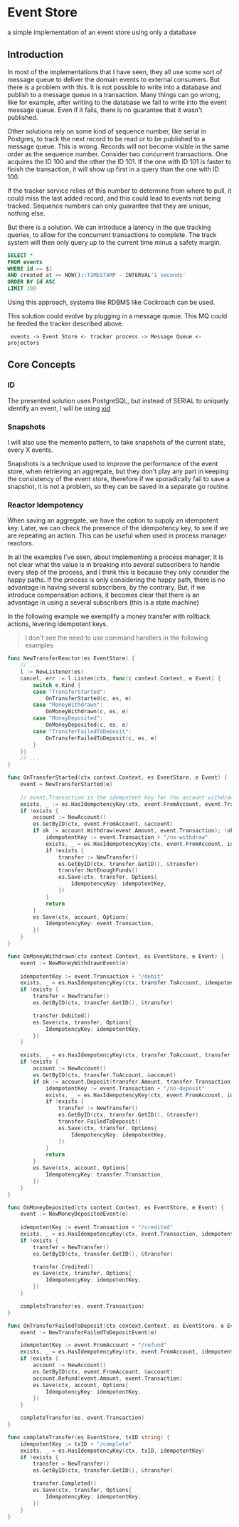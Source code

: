 # Event Store
a simple implementation of an event store using only a database

## Introduction

In most of the implementations that I have seen, they all use some sort of message queue to deliver the domain events to external consumers. But there is a problem with this. It is not possible to write into a database and publish to a message queue in a transaction. Many things can go wrong, like for example, after writing to the database we fail to write into the event message queue. Even if it fails, there is no guarantee that it wasn't published.

Other solutions rely on some kind of sequence number, like serial in Postgres, to track the next record to be read or to be published to a message queue.
This is wrong. Records will not become visible in the same order as the sequence number. 
Consider two concurrent transactions. One acquires the ID 100 and the other the ID 101. If the one with ID 101 is faster to finish the transaction, it will show up first in a query than the one with ID 100.

If the tracker service relies of this number to determine from where to pull, it could miss the last added record, and this could lead to events not being tracked.
Sequence numbers can only guarantee that they are unique, nothing else.

But there is a solution. We can introduce a latency in the que tracking queries, to allow for the concurrent transactions to complete. The track system will then only query up to the current time minus a safety margin.

```sql
SELECT *
FROM events 
WHERE id >= $1
AND created_at <= NOW()::TIMESTAMP - INTERVAL'1 seconds'
ORDER BY id ASC
LIMIT 100
```

Using this approach, systems like RDBMS like Cockroach can be used.

This solution could evolve by plugging in a message queue. This MQ could be feeded the tracker described above.

` events -> Event Store <- tracker process -> Message Queue <- projectors`

## Core Concepts

### ID

The presented solution uses PostgreSQL, but instead of SERIAL to uniquely identify an event, I will be using [xid](https://github.com/rs/xid)

### Snapshots

I will also use the memento pattern, to take snapshots of the current state, every X events.

Snapshots is a technique used to improve the performance of the event store, when retrieving an aggregate, but they don't play any part in keeping the consistency of the event store, therefore if we sporadically fail to save a snapshot, it is not a problem, so they can be saved in a separate go routine.

### Reactor Idempotency

When saving an aggregate, we have the option to supply an idempotent key. Later, we can check the presence of the idempotency key, to see if we are repeating an action. This can be useful when used in process manager reactors.

In all the examples I've seen, about implementing a process manager, it is not clear what the value is in breaking into several subscribers to handle every step of the process, and I think this is because they only consider the happy paths.
If the process is only considering the happy path, there is no advantage in having several subscribers, by the contrary.
But, if we introduce compensation actions, it becomes clear that there is an advantage in using a several subscribers (this is a state machine)

In the following example we exemplify a money transfer with rollback actions, levering idempotent keys.

> I don't see the need to use command handlers in the following examples

```go
func NewTransferReactor(es EventStore) {
    // ...
	l := NewListener(es)
	cancel, err := l.Listen(ctx, func(c context.Context, e Event) {
        switch e.Kind {
        case "TransferStarted":
            OnTransferStarted(c, es, e)
        case "MoneyWithdrawn":
            OnMoneyWithdrawn(c, es, e)
        case "MoneyDeposited":
            OnMoneyDeposited(c, es, e)
        case "TransferFailedToDeposit":
            OnTransferFailedToDeposit(c, es, e)
        }
    })
    // ...
}

func OnTransferStarted(ctx context.Context, es EventStore, e Event) {
    event = NewTransferStarted(e)
    
    // event.Transaction is the idempotent key for the account withdrawal
    exists, _ := es.HasIdempotencyKey(ctx, event.FromAccount, event.Transaction)
    if !exists {
        account := NewAccount()
        es.GetByID(ctx, event.FromAccount, &account)
        if ok := account.Withdraw(event.Amount, event.Transaction); !ok {
            idempotentKey := event.Transaction + "/no-withdraw"
            exists, _ = es.HasIdempotencyKey(ctx, event.FromAccount, idempotentKey)
            if !exists {
                transfer := NewTransfer()
                es.GetByID(ctx, transfer.GetID(), &transfer)
                transfer.NotEnoughFunds()
                es.Save(ctx, transfer, Options{
                    IdempotencyKey: idempotentKey,
                })
            }
            return
        }
        es.Save(ctx, account, Options{
            IdempotencyKey: event.Transaction,
        })
    }
}

func OnMoneyWithdrawn(ctx context.Context, es EventStore, e Event) {
    event := NewMoneyWithdrawnEvent(e)
    
    idempotentKey := event.Transaction + "/debit"
    exists, _ = es.HasIdempotencyKey(ctx, transfer.ToAccount, idempotentKey)
    if !exists {
        transfer = NewTransfer()
        es.GetByID(ctx, transfer.GetID(), &transfer)

        transfer.Debited()
        es.Save(ctx, transfer, Options{
            IdempotencyKey: idempotentKey,
        })
    }

    exists, _ = es.HasIdempotencyKey(ctx, transfer.ToAccount, transfer.Transaction)
    if !exists {
        account := NewAccount()
        es.GetByID(ctx, transfer.ToAccount, &account)
        if ok := account.Deposit(transfer.Amount, transfer.Transaction); !pk {
            idempotentKey := event.Transaction + "/no-deposit"
            exists, _ = es.HasIdempotencyKey(ctx, event.FromAccount, idempotentKey)
            if !exists {
                transfer := NewTransfer()
                es.GetByID(ctx, transfer.GetID(), &transfer)
                transfer.FailedToDeposit()
                es.Save(ctx, transfer, Options{
                    IdempotencyKey: idempotentKey,
                })
            }
            return
        }
        es.Save(ctx, account, Options{
            IdempotencyKey: transfer.Transaction,
        })
    }
}

func OnMoneyDeposited(ctx context.Context, es EventStore, e Event) {
    event := NewMoneyDepositedEvent(e)
    
    idempotentKey := event.Transaction + "/credited"
    exists, _ = es.HasIdempotencyKey(ctx, event.Transaction, idempotentKey)
    if !exists {
        transfer = NewTransfer()
        es.GetByID(ctx, transfer.GetID(), &transfer)

        transfer.Credited()
        es.Save(ctx, transfer, Options{
            IdempotencyKey: idempotentKey,
        })
    }

    completeTransfer(es, event.Transaction)
}

func OnTransferFailedToDeposit(ctx context.Context, es EventStore, e Event) {
    event := NewTransferFailedToDepositEvent(e)

    idempotentKey := event.FromAccount + "/refund"
    exists, _ = es.HasIdempotencyKey(ctx, event.FromAccount, idempotentKey)
    if !exists {
        account := NewAccount()
        es.GetByID(ctx, event.FromAccount, &account)
        account.Refund(event.Amount, event.Transaction)
        es.Save(ctx, account, Options{
            IdempotencyKey: idempotentKey,
        })
    }

    completeTransfer(es, event.Transaction)
}

func completeTransfer(es EventStore, txID string) {
    idempotentKey := txID + "/complete"
    exists, _ = es.HasIdempotencyKey(ctx, txID, idempotentKey)
    if !exists {
        transfer = NewTransfer()
        es.GetByID(ctx, transfer.GetID(), &transfer)

        transfer.Completed()
        es.Save(ctx, transfer, Options{
            IdempotencyKey: idempotentKey,
        })
    }
}
```
